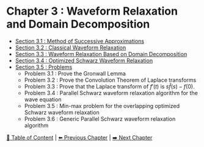 # Chapter 3 : Waveform Relaxation and Domain Decomposition

- [Section 3.1 : Method of Successive Approximations](./sec3.1/README.md)
- [Section 3.2 : Classical Waveform Relaxation](./sec3.2/README.md)
- [Section 3.3 : Waveform Relaxation Based on Domain Decomposition](./sec3.3/README.md)
- [Section 3.4 : Optimized Schwarz Waveform Relaxation](./sec3.4/README.md)
- [Section 3.5 : Problems](./sec3.5/README.md)
  - Problem 3.1 : Prove the Gronwall Lemma
  - Problem 3.2 : Prove the Convolution Theorem of Laplace transforms
  - Problem 3.3 : Prove that the Laplace transform of $f'(t)$ is $s\hat{f}(s)-f(0)$.
  - Problem 3.4 : Parallel Schwarz waveform relaxation algorithm for the wave equation
  - Problem 3.5 : Min-max problem for the overlapping optimized Schwarz waveform relaxation
  - Problem 3.6 : Generic Parallel Schwarz waveform relaxation algorithm

[:book: Table of Content](../README.md) | [:arrow_left: Previous Chapter](../chap2/README.md) | [:arrow_right: Next Chapter](../chap4/README.md)
